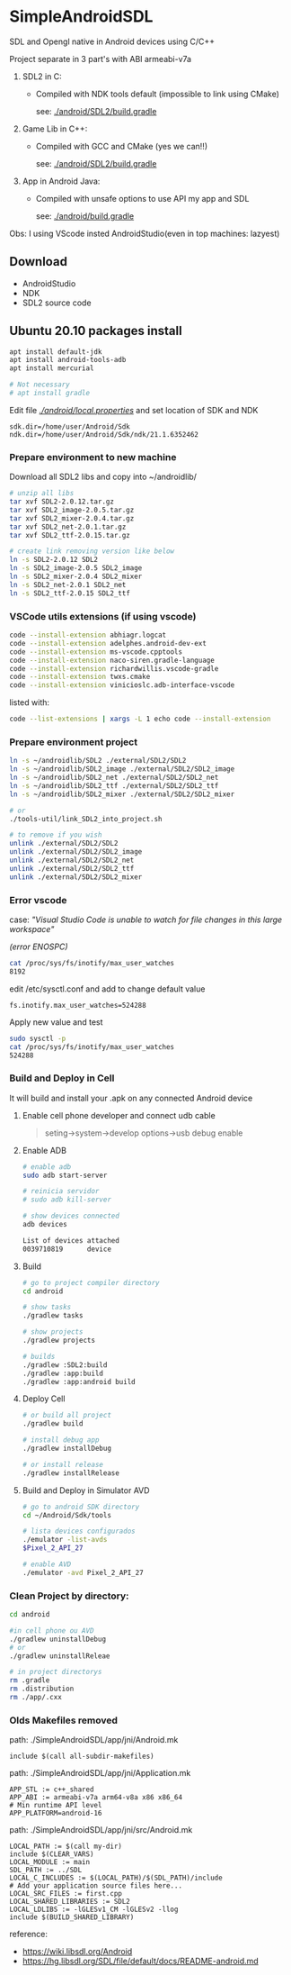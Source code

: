 # SimpleAndroidSDL
SDL and Opengl native in Android devices using C/C++

Project separate in 3 part's with ABI armeabi-v7a
1. SDL2 in C:<p>
    - Compiled with NDK tools default (impossible to link using CMake)<p>
      see: [./android/SDL2/build.gradle](android/SDL2/build.gradle)

2. Game Lib in C++:<p>
    - Compiled with GCC and CMake (yes we can!!)<p>
    see: [./android/SDL2/build.gradle](android/app/build.gradle)

3. App in Android Java:<p>
    - Compiled with unsafe options to use API my app and SDL<p>
    see: [./android/build.gradle](android/build.gradle)

Obs: I using VScode insted AndroidStudio(even in top machines: lazyest)

## Download
- AndroidStudio
- NDK
- SDL2 source code

## Ubuntu 20.10 packages install
```bash
apt install default-jdk
apt install android-tools-adb
apt install mercurial

# Not necessary
# apt install gradle
```

Edit file <i>[./android/local.properties](./android/local.properties)</i> and set location of SDK and NDK
```file
sdk.dir=/home/user/Android/Sdk
ndk.dir=/home/user/Android/Sdk/ndk/21.1.6352462
```

### Prepare environment to new machine
Download all SDL2 libs and copy into ~/androidlib/
```bash
# unzip all libs
tar xvf SDL2-2.0.12.tar.gz
tar xvf SDL2_image-2.0.5.tar.gz
tar xvf SDL2_mixer-2.0.4.tar.gz
tar xvf SDL2_net-2.0.1.tar.gz
tar xvf SDL2_ttf-2.0.15.tar.gz

# create link removing version like below
ln -s SDL2-2.0.12 SDL2
ln -s SDL2_image-2.0.5 SDL2_image
ln -s SDL2_mixer-2.0.4 SDL2_mixer
ln -s SDL2_net-2.0.1 SDL2_net
ln -s SDL2_ttf-2.0.15 SDL2_ttf
```

### VSCode utils extensions (if using vscode)
```bash
code --install-extension abhiagr.logcat
code --install-extension adelphes.android-dev-ext
code --install-extension ms-vscode.cpptools
code --install-extension naco-siren.gradle-language
code --install-extension richardwillis.vscode-gradle
code --install-extension twxs.cmake
code --install-extension vinicioslc.adb-interface-vscode
```
listed with:
```bash
code --list-extensions | xargs -L 1 echo code --install-extension
```

### Prepare environment project
```bash
ln -s ~/androidlib/SDL2 ./external/SDL2/SDL2
ln -s ~/androidlib/SDL2_image ./external/SDL2/SDL2_image
ln -s ~/androidlib/SDL2_net ./external/SDL2/SDL2_net
ln -s ~/androidlib/SDL2_ttf ./external/SDL2/SDL2_ttf
ln -s ~/androidlib/SDL2_mixer ./external/SDL2/SDL2_mixer

# or
./tools-util/link_SDL2_into_project.sh

# to remove if you wish
unlink ./external/SDL2/SDL2
unlink ./external/SDL2/SDL2_image
unlink ./external/SDL2/SDL2_net
unlink ./external/SDL2/SDL2_ttf
unlink ./external/SDL2/SDL2_mixer
```

### Error vscode 
case: <i>"Visual Studio Code is unable to watch for file changes in this large workspace" <p>(error ENOSPC)</i><p>
```bash
cat /proc/sys/fs/inotify/max_user_watches
8192
```
edit /etc/sysctl.conf and add to change default value
```file
fs.inotify.max_user_watches=524288
```
Apply new value and test
```bash
sudo sysctl -p
cat /proc/sys/fs/inotify/max_user_watches
524288
```
<p>

### Build and Deploy in Cell
It will build and install your .apk on any connected Android device

1. Enable cell phone developer and connect udb cable

    >seting->system->develop options->usb debug enable

2. Enable ADB
    ```bash
    # enable adb
    sudo adb start-server

    # reinicia servidor 
    # sudo adb kill-server

    # show devices connected
    adb devices

    List of devices attached
    0039710819      device
    ```

3. Build
    ```bash
    # go to project compiler directory
    cd android

    # show tasks 
    ./gradlew tasks

    # show projects
    ./gradlew projects

    # builds
    ./gradlew :SDL2:build
    ./gradlew :app:build
    ./gradlew :app:android build
    ```

4. Deploy Cell
    ```bash
    # or build all project
    ./gradlew build

    # install debug app
    ./gradlew installDebug

    # or install release
    ./gradlew installRelease
    ```

5. Build and Deploy in Simulator AVD
    ```bash
    # go to android SDK directory
    cd ~/Android/Sdk/tools

    # lista devices configurados
    ./emulator -list-avds
    $Pixel_2_API_27

    # enable AVD
    ./emulator -avd Pixel_2_API_27
    ```

### Clean Project by directory:
```bash
cd android

#in cell phone ou AVD
./gradlew uninstallDebug
# or
./gradlew uninstallReleae

# in project directorys
rm .gradle
rm .distribution
rm ./app/.cxx
```


### Olds Makefiles removed
path: ./SimpleAndroidSDL/app/jni/Android.mk
```file
include $(call all-subdir-makefiles)
```

path: ./SimpleAndroidSDL/app/jni/Application.mk
```file
APP_STL := c++_shared
APP_ABI := armeabi-v7a arm64-v8a x86 x86_64
# Min runtime API level
APP_PLATFORM=android-16
```

path: ./SimpleAndroidSDL/app/jni/src/Android.mk
```file
LOCAL_PATH := $(call my-dir)
include $(CLEAR_VARS)
LOCAL_MODULE := main
SDL_PATH := ../SDL
LOCAL_C_INCLUDES := $(LOCAL_PATH)/$(SDL_PATH)/include
# Add your application source files here...
LOCAL_SRC_FILES := first.cpp
LOCAL_SHARED_LIBRARIES := SDL2
LOCAL_LDLIBS := -lGLESv1_CM -lGLESv2 -llog
include $(BUILD_SHARED_LIBRARY)
```

reference:
- https://wiki.libsdl.org/Android
- https://hg.libsdl.org/SDL/file/default/docs/README-android.md
